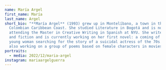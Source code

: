 ```yaml
---
name: María Argel
first_name: María
last_name: Argel
short_bio: "**María Argel** (1993) grew up in Montelíbano, a town in the
  Colombian Caribbean Coast. She studied Literature in Bogotá and is now
  attending the Master in Creative Writing in Spanish at NYU. She writes poetry
  and fiction and is currently working on her first novel: a coming of age of a
  young woman searching for the story of a suicidal actress of the 70s. She is
  also working on a group of poems based on female characters in movies. "
portraits:
  - media: 2022/12/maria-argel
instagram: mariaargelguerra
---
```

